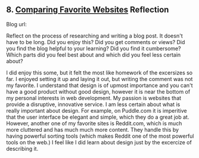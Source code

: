 ## 8. [Comparing Favorite Websites](8_technical_blog/readme.md) Reflection

Blog url: <!-- Blog URL here (remove comment)  -->

Reflect on the process of researching and writing a blog post. It doesn't have to be long. Did you enjoy this? Did you get comments or views? Did you find the blog helpful to your learning? Did you find it cumbersome? Which parts did you feel best about and which did you feel less certain about?

I did enjoy this some, but it felt the most like homework of the excersizes so far. I enjoyed setting it up and laying it out, but writing the comment was not my favorite. I understand that design is of upmost importance and you can't have a good product without good design, however it is near the bottom of my personal interests in web development. My passion is websites that provide a disruptive, innovative service. I am less certain about what is really important about design. For example, on Puddle.com it is imperitive that the user interface be elegant and simple, which they do a great job at. However, another one of my favorite sites is Reddit.com, which is much more cluttered and has much much more content. They handle this by having powerful sorting tools (which makes Reddit one of the most powerful tools on the web.) I feel like I did learn about design just by the excercize of describing it. 
